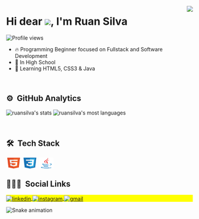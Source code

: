 <img align="right" height="590em"
src="https://raw.githubusercontent.com/gist/ruansilvaolv/c0cfa9af6fbd0dcf5e5c54e164b0059f/raw/a07c9a2b0bce0a506af3c1b7349c8c249a939834/githubcard.svg"/>

<h1 align="left">Hi dear <img src="https://raw.githubusercontent.com/kaueMarques/kaueMarques/master/hi.gif" width="30px">, I'm Ruan Silva</h1>

<p align="left"> <img src="https://komarev.com/ghpvc/?username=ruansilvaolv&color=yellow" alt="Profile views" /> </p>

- 🔥 Programming Beginner focused on Fullstack and Software Development
- 🔭 In High School
- 🌱 Learning HTML5, CSS3 & Java
<br>

## ⚙️ &nbsp;GitHub Analytics
<div>
 <p align="left">
<img width="530em" src="https://github-readme-stats.vercel.app/api?username=ruansilvaolv&show_icons=true&theme=vision-friendly-dark" alt="ruansilva's stats"/>
<img width="530em" src="https://github-readme-stats.vercel.app/api/top-langs/?username=ruansilvaolv&layout=compact&theme=vision-friendly-dark" alt="ruansilva's most languages"/>
</p>
</div>
  
<br>

  ## 🛠 &nbsp;Tech Stack
  
  <div style="display: inline_block">
  <!--<img align="center" alt="Ruan-Js" height="30" width="40" src="https://raw.githubusercontent.com/devicons/devicon/master/icons/javascript/javascript-plain.svg">-->
  <img align="center" alt="Ruan-HTML" height="30" width="40" src="https://raw.githubusercontent.com/devicons/devicon/master/icons/html5/html5-original.svg">
  <img align="center" alt="Ruan-CSS" height="30" width="40" src="https://raw.githubusercontent.com/devicons/devicon/master/icons/css3/css3-original.svg">
  <!--<img align="center" alt="Ruan-Python" height="30" width="40" src="https://raw.githubusercontent.com/devicons/devicon/master/icons/python/python-original.svg">-->
  <!--<img align="center" alt="Ruan-Csharp" height="30" width="40" src="https://raw.githubusercontent.com/devicons/devicon/master/icons/csharp/csharp-original.svg">-->
  <img align="center" alt="Ruan-Java" height="30" width="40" src="https://raw.githubusercontent.com/devicons/devicon/master/icons/java/java-original.svg">
</div>
  
  ##
  
  
  ## 👨🏽‍🦲 &nbsp;Social Links
  
<div>
<p align="left" style="background:yellow">
<a href="https://linkedin.com/in/ruan-silva-4626211b2" target="_blank">
  <img align="center" src="https://img.shields.io/badge/-ruansilva-05122A?style=flat&logo=linkedin" alt="linkedin"/>
</a>
<a href="https://instagram.com/herr_oliveira" target="_blank">
 <img align="center" src="https://img.shields.io/badge/-ruansilva-05122A?style=flat&logo=instagram" alt="instagram"/>
</a>
<a href="mailto:ruansilvaolv@gmail.com" target="_blank">
 <img align="center" src="https://img.shields.io/badge/-ruansilva-05122A?style=flat&logo=gmail" alt="gmail"/>
</a>
</p>
</div>
  
![Snake animation](https://github.com/ruansilvaolv/ruansilvaolv/blob/output/github-contribution-grid-snake.svg)
